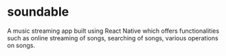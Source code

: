 # soundable
A music streaming app built using React Native which offers functionalities such as online streaming of songs, searching of songs, various operations on songs. 

